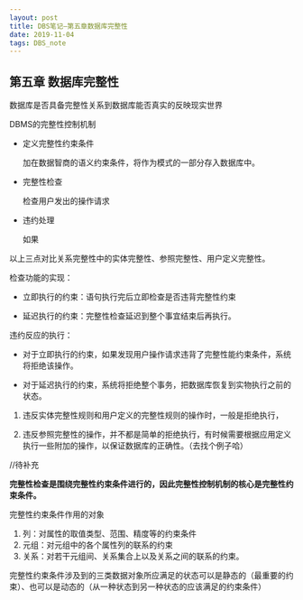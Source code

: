 ```yaml
---
layout: post
title: DBS笔记—第五章数据库完整性
date: 2019-11-04
tags: DBS_note
---
```


## 第五章 数据库完整性

数据库是否具备完整性关系到数据库能否真实的反映现实世界

DBMS的完整性控制机制

- 定义完整性约束条件

  加在数据智商的语义约束条件，将作为模式的一部分存入数据库中。

- 完整性检查

  检查用户发出的操作请求

- 违约处理

  如果

以上三点对比关系完整性中的实体完整性、参照完整性、用户定义完整性。

检查功能的实现：

- 立即执行的约束：语句执行完后立即检查是否违背完整性约束

- 延迟执行的约束：完整性检查延迟到整个事宜结束后再执行。

违约反应的执行：

- 对于立即执行的约束，如果发现用户操作请求违背了完整性能约束条件，系统将拒绝该操作。

- 对于延迟执行的约束，系统将拒绝整个事务，把数据库恢复到实物执行之前的状态。

1. 违反实体完整性规则和用户定义的完整性规则的操作时，一般是拒绝执行，

2. 违反参照完整性的操作，并不都是简单的拒绝执行，有时候需要根据应用定义执行一些附加的操作，以保证数据库的正确性。（去找个例子哈）

//待补充

**完整性检查是围绕完整性约束条件进行的，因此完整性控制机制的核心是完整性约束条件。**

完整性约束条件作用的对象

1. 列：对属性的取值类型、范围、精度等的约束条件
2. 元组：对元组中的各个属性列的联系的约束
3. 关系：对若干元组间、关系集合上以及关系之间的联系的约束。

完整性约束条件涉及到的三类数据对象所应满足的状态可以是静态的（最重要的约束）、也可以是动态的（从一种状态到另一种状态的应该满足的约束条件）